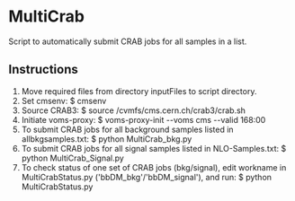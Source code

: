 # MultiCrab
Script to automatically submit CRAB jobs for all samples in a list.

## Instructions
1. Move required files from directory inputFiles to script directory.
2. Set cmsenv:
   $ cmsenv
3. Source CRAB3:
   $ source /cvmfs/cms.cern.ch/crab3/crab.sh
4. Initiate voms-proxy:
   $ voms-proxy-init --voms cms --valid 168:00
5. To submit CRAB jobs for all background samples listed in allbkgsamples.txt:
   $ python MultiCrab_bkg.py
6. To submit CRAB jobs for all signal samples listed in NLO-Samples.txt:
   $ python MultiCrab_Signal.py
7. To check status of one set of CRAB jobs (bkg/signal), edit workname in MultiCrabStatus.py ('bbDM_bkg'/'bbDM_signal'), and run:
   $ python MultiCrabStatus.py
   

